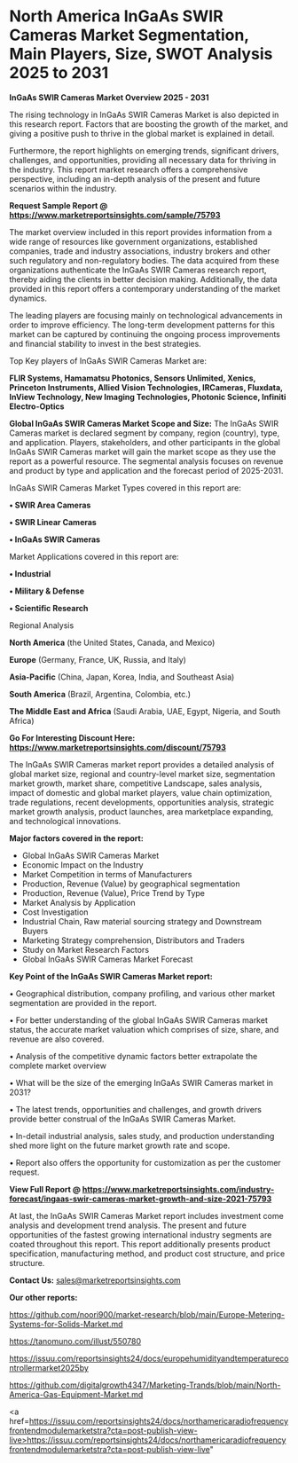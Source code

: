 # North America InGaAs SWIR Cameras Market Segmentation, Main Players, Size, SWOT Analysis 2025 to 2031

<Strong> InGaAs SWIR Cameras Market Overview 2025 - 2031</strong>

The rising technology in InGaAs SWIR Cameras Market is also depicted in this research report. Factors that are boosting the growth of the market, and giving a positive push to thrive in the global market is explained in detail.

Furthermore, the report highlights on emerging trends, significant drivers, challenges, and opportunities, providing all necessary data for thriving in the industry. This report market research offers a comprehensive perspective, including an in-depth analysis of the present and future scenarios within the industry.

<strong>Request Sample Report @ <a href=https://www.marketreportsinsights.com/sample/75793>https://www.marketreportsinsights.com/sample/75793</a></strong>

The market overview included in this report provides information from a wide range of resources like government organizations, established companies, trade and industry associations, industry brokers and other such regulatory and non-regulatory bodies. The data acquired from these organizations authenticate the InGaAs SWIR Cameras research report, thereby aiding the clients in better decision making. Additionally, the data provided in this report offers a contemporary understanding of the market dynamics.

The leading players are focusing mainly on technological advancements in order to improve efficiency. The long-term development patterns for this market can be captured by continuing the ongoing process improvements and financial stability to invest in the best strategies.

Top Key players of InGaAs SWIR Cameras Market are:

<strong>FLIR Systems, Hamamatsu Photonics, Sensors Unlimited, Xenics, Princeton Instruments, Allied Vision Technologies, IRCameras, Fluxdata, InView Technology, New Imaging Technologies, Photonic Science, Infiniti Electro-Optics</strong>

<strong><b>Global InGaAs SWIR Cameras Market Scope and Size:</b></strong>
The InGaAs SWIR Cameras market is declared segment by company, region (country), type, and application. Players, stakeholders, and other participants in the global InGaAs SWIR Cameras market will gain the market scope as they use the report as a powerful resource. The segmental analysis focuses on revenue and product by type and application and the forecast period of 2025-2031.

InGaAs SWIR Cameras Market Types covered in this report are:

<strong>• SWIR Area Cameras

• SWIR Linear Cameras

• InGaAs SWIR Cameras</strong>

Market Applications covered in this report are:

<strong>• Industrial

• Military & Defense

• Scientific Research</strong> 

Regional Analysis

<strong>North America</strong> (the United States, Canada, and Mexico)

<strong>Europe</strong> (Germany, France, UK, Russia, and Italy)

<strong>Asia-Pacific</strong> (China, Japan, Korea, India, and Southeast Asia)

<strong>South America</strong> (Brazil, Argentina, Colombia, etc.)

<strong>The Middle East and Africa</strong> (Saudi Arabia, UAE, Egypt, Nigeria, and South Africa)

<strong>Go For Interesting Discount Here: <a href=https://www.marketreportsinsights.com/discount/75793>https://www.marketreportsinsights.com/discount/75793</a></strong>

The InGaAs SWIR Cameras market report provides a detailed analysis of global market size, regional and country-level market size, segmentation market growth, market share, competitive Landscape, sales analysis, impact of domestic and global market players, value chain optimization, trade regulations, recent developments, opportunities analysis, strategic market growth analysis, product launches, area marketplace expanding, and technological innovations.

<strong><b>Major factors covered in the report:</b></strong>
<ul>
  <li>Global InGaAs SWIR Cameras Market </li>
  <li>Economic Impact on the Industry</li>
  <li>Market Competition in terms of Manufacturers</li>
  <li>Production, Revenue (Value) by geographical segmentation</li>
  <li>Production, Revenue (Value), Price Trend by Type</li>
  <li>Market Analysis by Application</li>
  <li>Cost Investigation</li>
  <li>Industrial Chain, Raw material sourcing strategy and Downstream Buyers</li>
  <li>Marketing Strategy comprehension, Distributors and Traders</li>
  <li>Study on Market Research Factors</li>
  <li>Global InGaAs SWIR Cameras Market Forecast</li>
</ul>

<strong><b>Key Point of the InGaAs SWIR Cameras Market report:</b></strong>

• Geographical distribution, company profiling, and various other market segmentation are provided in the report.

• For better understanding of the global InGaAs SWIR Cameras market status, the accurate market valuation which comprises of size, share, and revenue are also covered.

• Analysis of the competitive dynamic factors better extrapolate the complete market overview

• What will be the size of the emerging InGaAs SWIR Cameras market in 2031?

• The latest trends, opportunities and challenges, and growth drivers provide better construal of the InGaAs SWIR Cameras Market.

• In-detail industrial analysis, sales study, and production understanding shed more light on the future market growth rate and scope.

• Report also offers the opportunity for customization as per the customer request.

<strong><b>View Full Report @ <a href=https://www.marketreportsinsights.com/industry-forecast/ingaas-swir-cameras-market-growth-and-size-2021-75793>https://www.marketreportsinsights.com/industry-forecast/ingaas-swir-cameras-market-growth-and-size-2021-75793</a></b></strong>


At last, the InGaAs SWIR Cameras Market report includes investment come analysis and development trend analysis. The present and future opportunities of the fastest growing international industry segments are coated throughout this report. This report additionally presents product specification, manufacturing method, and product cost structure, and price structure.

<strong>Contact Us:</strong>
sales@marketreportsinsights.com

<strong>Our other reports:</strong>

<a href=https://github.com/noori900/market-research/blob/main/Europe-Metering-Systems-for-Solids-Market.md>https://github.com/noori900/market-research/blob/main/Europe-Metering-Systems-for-Solids-Market.md</a>

<a href=https://tanomuno.com/illust/550780>https://tanomuno.com/illust/550780</a>

<a href=https://issuu.com/reportsinsights24/docs/europehumidityandtemperaturecontrollermarket2025by>https://issuu.com/reportsinsights24/docs/europehumidityandtemperaturecontrollermarket2025by</a>

<a href=https://github.com/digitalgrowth4347/Marketing-Trands/blob/main/North-America-Gas-Equipment-Market.md>https://github.com/digitalgrowth4347/Marketing-Trands/blob/main/North-America-Gas-Equipment-Market.md</a>

<a href=https://issuu.com/reportsinsights24/docs/northamericaradiofrequencyfrontendmodulemarketstra?cta=post-publish-view-live>https://issuu.com/reportsinsights24/docs/northamericaradiofrequencyfrontendmodulemarketstra?cta=post-publish-view-live</a>"
